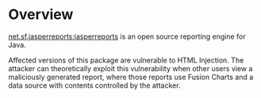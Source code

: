 # Overview
[net.sf.jasperreports:jasperreports](https://github.com/TIBCOSoftware/jasperreports) is an open source reporting engine for Java.

Affected versions of this package are vulnerable to HTML Injection. The attacker can theoretically exploit this vulnerability when other users view a maliciously generated report, where those reports use Fusion Charts and a data source with contents controlled by the attacker.
